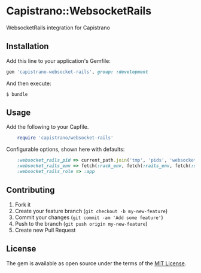# Capistrano::WebsocketRails

WebsocketRails integration for Capistrano

## Installation

Add this line to your application's Gemfile:

```ruby
gem 'capistrano-websocket-rails', group: :development
```

And then execute:

    $ bundle

## Usage

Add the following to your Capfile.

```ruby
    require 'capistrano/websocket-rails'
```

Configurable options, shown here with defaults:

```ruby
    :websocket_rails_pid => current_path.join('tmp', 'pids', 'websocket_rails.pid')
    :websocket_rails_env => fetch(:rack_env, fetch(:rails_env, fetch(:stage)))
    :websocket_rails_role => :app
```

## Contributing

1. Fork it
2. Create your feature branch (`git checkout -b my-new-feature`)
3. Commit your changes (`git commit -am 'Add some feature'`)
4. Push to the branch (`git push origin my-new-feature`)
5. Create new Pull Request

## License

The gem is available as open source under the terms of the [MIT License](http://opensource.org/licenses/MIT).
